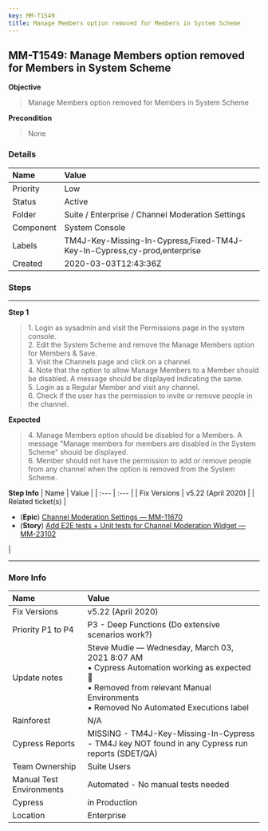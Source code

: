 ```yaml
---
key: MM-T1549
title: Manage Members option removed for Members in System Scheme
---
```


## MM-T1549: Manage Members option removed for Members in System Scheme

**Objective**

> <article>Manage Members option removed for Members in System Scheme</article>

**Precondition**

> <article>None</article>

### Details

| Name      | Value                                                                    |
| :-------- | :----------------------------------------------------------------------- |
| Priority  | Low                                                                      |
| Status    | Active                                                                   |
| Folder    | Suite / Enterprise / Channel Moderation Settings                         |
| Component | System Console                                                           |
| Labels    | TM4J-Key-Missing-In-Cypress,Fixed-TM4J-Key-In-Cypress,cy-prod,enterprise |
| Created   | 2020-03-03T12:43:36Z                                                     |

### Steps

<hr/>

**Step 1**

> <article>1. Login as sysadmin and visit the Permissions page in the system console. <br />2. Edit the System Scheme and remove the Manage Members option for Members &amp; Save. <br />3. Visit the Channels page and click on a channel. <br />4. Note that the option to allow Manage Members to a Member should be disabled. A message should be displayed indicating the same. <br />5. Login as a Regular Member and visit any channel. <br />6. Check if the user has the permission to invite or remove people in the channel.</article>

**Expected**

> <article>4. Manage Members option should be disabled for a Members. A message &quot;Manage members for members are disabled in the System Scheme&quot; should be displayed. <br />6. Member should not have the permission to add or remove people from any channel when the option is removed from the System Scheme.</article>

**Step Info**
| Name | Value |
| :--- | :--- |
| Fix Versions | v5.22 (April 2020) |
| Related ticket(s) | <ul><li>(<strong>Epic</strong>) <a href="https://mattermost.atlassian.net/browse/MM-11670">Channel Moderation Settings — MM-11670</a></li><li>(<strong>Story</strong>) <a href="http://mmthttps%3A//mattermost.atlassian.net/browse/MM-23102">Add E2E tests + Unit tests for Channel Moderation Widget — MM-23102</a></li></ul> |

<hr/>

### More Info

| Name                     | Value                                                                                                                                                                                   |
| :----------------------- | :-------------------------------------------------------------------------------------------------------------------------------------------------------------------------------------- |
| Fix Versions             | v5.22 (April 2020)                                                                                                                                                                      |
| Priority P1 to P4        | P3 - Deep Functions (Do extensive scenarios work?)                                                                                                                                      |
| Update notes             | Steve Mudie — Wednesday, March 03, 2021 8:07 AM<br>• Cypress Automation working as expected 🎉<br>• Removed from relevant Manual Environments<br>• Removed No Automated Executions label |
| Rainforest               | N/A                                                                                                                                                                                     |
| Cypress Reports          | MISSING - TM4J-Key-Missing-In-Cypress - TM4J key NOT found in any Cypress run reports (SDET/QA)                                                                                         |
| Team Ownership           | Suite Users                                                                                                                                                                             |
| Manual Test Environments | Automated - No manual tests needed                                                                                                                                                      |
| Cypress                  | in Production                                                                                                                                                                           |
| Location                 | Enterprise                                                                                                                                                                              |
